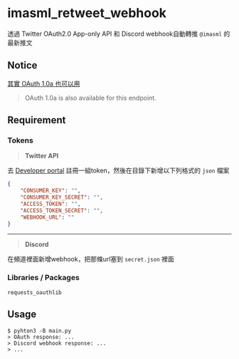 # imasml_retweet_webhook

透過 Twitter OAuth2.0 App-only API 和 Discord webhook自動轉推 `@imasml` 的最新推文

## Notice

[其實 OAuth 1.0a 也可以用](https://developer.twitter.com/en/docs/twitter-api/tweets/search/api-reference/get-tweets-search-recent)
> OAuth 1.0a is also available for this endpoint.

## Requirement

### Tokens

> **Twitter API**

去 [Developer portal](https://developer.twitter.com/) 註冊一組token，然後在目錄下新增以下列格式的 `json` 檔案

```json
{
    "CONSUMER_KEY": "",
    "CONSUMER_KEY_SECRET": "",
    "ACCESS_TOKEN": "",
    "ACCESS_TOKEN_SECRET": "",
    "WEBHOOK_URL": ""
}
```

---

> **Discord**

在頻道裡面新增webhook，把那條url塞到 `secret.json` 裡面

### Libraries / Packages

```console
requests_oauthlib
```

## Usage

```console
$ pyhton3 -B main.py
> OAuth response: ...
> Discord webhook response: ...
> ...
```
